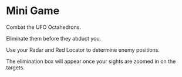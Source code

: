 # Mini Game

Combat the UFO Octahedrons.

Eliminate them before they abduct you.

Use your Radar and Red Locator to determine enemy positions.

The elimination box will appear once your sights are zoomed in on the targets. 

 
